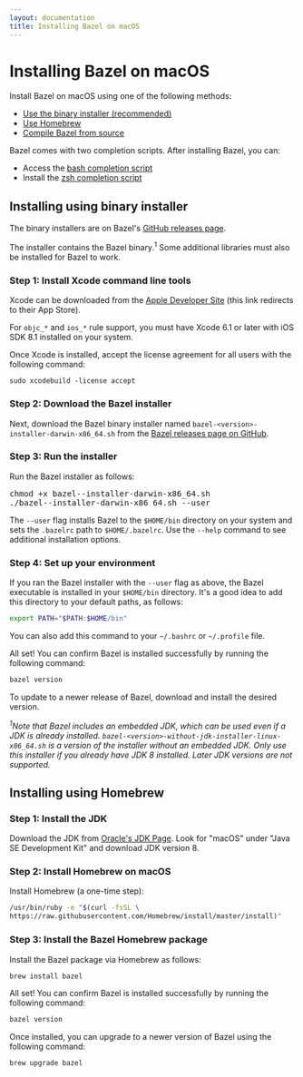 ```yaml
---
layout: documentation
title: Installing Bazel on macOS
---
```


# <a name="mac-os-x"></a>Installing Bazel on macOS

Install Bazel on macOS using one of the following methods:

*   [Use the binary installer (recommended)](#install-with-installer-mac-os-x)
*   [Use Homebrew](#install-on-mac-os-x-homebrew)
*   [Compile Bazel from source](install-compile-source.md)

Bazel comes with two completion scripts. After installing Bazel, you can:

*   Access the [bash completion script](install.md)
*   Install the [zsh completion script](install.md)

## <a name="install-with-installer-mac-os-x"></a>Installing using binary installer

The binary installers are on Bazel's [GitHub releases page](https://github.com/bazelbuild/bazel/releases).

The installer contains the Bazel binary.<sup>1</sup> Some additional libraries must also be
installed for Bazel to work.

### Step 1: Install Xcode command line tools

Xcode can be downloaded from the [Apple Developer
Site](https://developer.apple.com/xcode/downloads/) (this link redirects to
their App Store).

For `objc_*` and `ios_*` rule support, you must have Xcode 6.1 or later with iOS
SDK 8.1 installed on your system.

Once Xcode is installed, accept the license agreement for all users with the following command:

```
sudo xcodebuild -license accept
```

### Step 2: Download the Bazel installer

Next, download the Bazel binary installer named `bazel-<version>-installer-darwin-x86_64.sh` from the [Bazel releases page on GitHub](https://github.com/bazelbuild/bazel/releases).

### Step 3: Run the installer

Run the Bazel installer as follows:

<pre>
chmod +x bazel-<version>-installer-darwin-x86_64.sh
./bazel-<version>-installer-darwin-x86_64.sh --user
</pre>

The `--user` flag installs Bazel to the `$HOME/bin` directory on your system and
sets the `.bazelrc` path to `$HOME/.bazelrc`. Use the `--help` command to see
additional installation options.

### Step 4: Set up your environment

If you ran the Bazel installer with the `--user` flag as above, the Bazel
executable is installed in your `$HOME/bin` directory. It's a good idea to add
this directory to your default paths, as follows:

```bash
export PATH="$PATH:$HOME/bin"
```

You can also add this command to your `~/.bashrc` or `~/.profile` file.

All set! You can confirm Bazel is installed successfully by running the following command:

```bash
bazel version
```
To update to a newer release of Bazel, download and install the desired version.

_<sup>1</sup>Note that Bazel includes an embedded JDK, which can be used even if a JDK is already
installed. `bazel-<version>-without-jdk-installer-linux-x86_64.sh` is a version of the installer
without an embedded JDK. Only use this installer if you already have JDK 8 installed. Later JDK
versions are not supported._

## <a name="install-on-mac-os-x-homebrew"></a>Installing using Homebrew

### Step 1: Install the JDK

Download the JDK from [Oracle's JDK Page](http://www.oracle.com/technetwork/java/javase/downloads/jdk8-downloads-2133151.html). Look for "macOS" under "Java SE Development Kit" and download JDK version 8.

### Step 2: Install Homebrew on macOS

Install Homebrew (a one-time step):

```bash
/usr/bin/ruby -e "$(curl -fsSL \
https://raw.githubusercontent.com/Homebrew/install/master/install)"
```

### Step 3: Install the Bazel Homebrew package

Install the Bazel package via Homebrew as follows:

```bash
brew install bazel
```

All set! You can confirm Bazel is installed successfully by running the following command:

```bash
bazel version
```

Once installed, you can upgrade to a newer version of Bazel using the following command:

```bash
brew upgrade bazel
```
